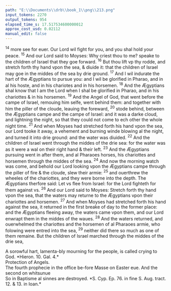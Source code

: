 ```yaml
---
path: "E:\\Documents\\drb\\book_1\\png\\213.png"
input_tokens: 2270
output_tokens: 954
elapsed_time_s: 17.517534600000012
approx_cost_usd: 0.02112
manual_edit: false
---
```

<sup>14</sup> more see for euer. Our Lord wil fight for you, and you shal
hold your peace. <sup>15</sup> And our Lord said to Moyses: Why
criest thou to me? speake to the children of Israel that they
goe forward. <sup>16</sup> But thou lift vp thy rodde, and stretch forth
thy hand vpon the sea, & diuide it: that the children of Israel
may goe in the middes of the sea by drie ground. <sup>17</sup> And I
wil indurate the hart of the Ægyptians to pursue you: and
I wil be glorified in Pharao, and in al his hoste, and in his chariotes
and in his horsemen. <sup>18</sup> And the Ægyptians shal know
that I am the Lord when I shal be glorified in Pharao, and in
his chariottes & in his horsemen. <sup>19</sup> And the Angel of God,
that went before the campe of Israel, remouing him selfe,
went behind them: and together with him the piller of the
cloude, leauing the foreward, <sup>20</sup> stode behind, between the Ægyptians
campe and the campe of Israel: and it was a darke
cloud, and lightning the night, so that they could not come
to ech other the whole night time. <sup>21</sup> And when Moyses had
stretched forth his hand vpon the sea, our Lord tooke it away,
a vehement and burning winde blowing al the night, and turned
it into drie ground: and the water was diuided. <sup>22</sup> And
the children of Israel went through the middes of the drie sea:
for the water was as it were a wal on their right hand & their
left. <sup>23</sup> And the Ægyptians pursuing went in after them, and
al Pharaoes horses, his chariottes and horsemen through the
middes of the sea. <sup>24</sup> And now the morning watch was come,
and behold our Lord looking vpon the Ægyptians campe
through the piller of fire & the cloude, slew their armie: <sup>25</sup> and
ouerthrew the wheeles of the chariottes, and they were
borne into the depth. The Ægyptians therfore said: Let vs
flee from Israel: for the Lord fighteth for them against vs.
<sup>26</sup> And our Lord said to Moyses: Stretch forth thy hand
vpon the sea, that the waters may returne to the Ægyptians
vpon their chariottes and horsemen. <sup>27</sup> And when Moyses
had stretched forth his hand against the sea, it returned in the
first breake of day to the former place: and the Ægyptians
fleeing away, the waters came vpon them, and our Lord enwrapt
them in the middes of the waues. <sup>28</sup> And the waters returned,
and ouerwhelmed the chariottes and the horsemen of
al Pharaoes armie, who folowing were entred into the sea,
<sup>29</sup> neither did there so much as one of them remaine. But the
children of Israel marched through the middes of the drie sea,

[^1]: 1. Reg. 6.

<aside>A sorowful hart, lamenta-bly mourning for the people, is called crying to God. *Hieron. 10. Gal. 4.*</aside>

<aside>Protection of Angels.</aside>

<aside>The fourth prophecie in the office be-fore Masse on Easter eue. And the second on whitsunue</aside>

<aside>So in Baptisme al sinnes are destroyed. *S. Cyp. Ep. 76. in fine S. Aug. tract. 12. & 13. in Ioan.*</aside>